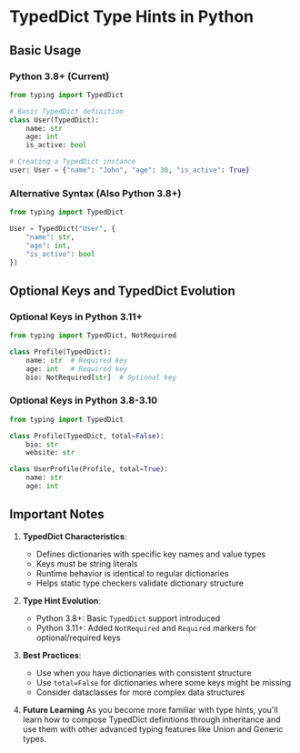 # TypedDict Type Hints in Python

## Basic Usage

### Python 3.8+ (Current)
```python
from typing import TypedDict

# Basic TypedDict definition
class User(TypedDict):
    name: str
    age: int
    is_active: bool

# Creating a TypedDict instance
user: User = {"name": "John", "age": 30, "is_active": True}
```

### Alternative Syntax (Also Python 3.8+)
```python
from typing import TypedDict

User = TypedDict("User", {
    "name": str,
    "age": int,
    "is_active": bool
})
```

## Optional Keys and TypedDict Evolution

### Optional Keys in Python 3.11+
```python
from typing import TypedDict, NotRequired

class Profile(TypedDict):
    name: str  # Required key
    age: int   # Required key
    bio: NotRequired[str]  # Optional key
```

### Optional Keys in Python 3.8-3.10
```python
from typing import TypedDict

class Profile(TypedDict, total=False):
    bio: str
    website: str

class UserProfile(Profile, total=True):
    name: str
    age: int
```

## Important Notes

1. **TypedDict Characteristics**:
   - Defines dictionaries with specific key names and value types
   - Keys must be string literals
   - Runtime behavior is identical to regular dictionaries
   - Helps static type checkers validate dictionary structure

2. **Type Hint Evolution**:
   - Python 3.8+: Basic `TypedDict` support introduced
   - Python 3.11+: Added `NotRequired` and `Required` markers for optional/required keys

3. **Best Practices**:
   - Use when you have dictionaries with consistent structure
   - Use `total=False` for dictionaries where some keys might be missing
   - Consider dataclasses for more complex data structures

4. **Future Learning**
   As you become more familiar with type hints, you'll learn how to compose TypedDict definitions through inheritance and use them with other advanced typing features like Union and Generic types.